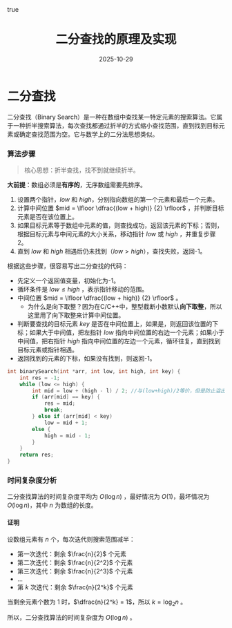 ﻿---
title: "二分查找的原理及实现"
date: 2025-10-29
tags: ["算法","二分查找"]
categories: ["算法原理"]
draft: false
math: true
---

# 二分查找

二分查找（Binary Search）是一种在数组中查找某一特定元素的搜索算法。它属于一种折半搜索算法，每次查找都通过折半的方式缩小查找范围，直到找到目标元素或确定查找范围为空。它与数学上的二分法思想类似。

### 算法步骤

>核心思想：折半查找，找不到就继续折半。

**大前提**：数组必须是**有序的**，无序数组需要先排序。

1. 设置两个指针，$low$ 和 $high$，分别指向数组的第一个元素和最后一个元素。
2. 计算中间位置 $mid = \lfloor \dfrac{(low + high)} {2} \rfloor$ ，并判断目标元素是否在该位置上。
3. 如果目标元素等于数组中元素的值，则查找成功，返回该元素的下标；否则，根据目标元素与中间元素的大小关系，移动指针 $low$ 或 $high$ ，并重复步骤2。
4. 直到 $low$ 和 $high$ 相遇后仍未找到（$low > high$），查找失败，返回-1。

根据这些步骤，很容易写出二分查找的代码：
- 先定义一个返回值变量，初始化为-1。
- 循环条件是 $low \leq high$ ，表示指针移动的范围。
- 中间位置 $mid = \lfloor \dfrac{(low + high)} {2} \rfloor$ 。
    - 为什么是向下取整？因为在C/C++中，整型截断小数默认**向下取整**，所以这里用了向下取整来计算中间位置。
- 判断要查找的目标元素 $key$ 是否在中间位置上，如果是，则返回该位置的下标；如果大于中间值，把左指针 $low$ 指向中间位置的右边一个元素；如果小于中间值，把右指针 $high$ 指向中间位置的左边一个元素，循环往复，直到找到目标元素或指针相遇。
- 返回找到的元素的下标，如果没有找到，则返回-1。

```c++
int binarySearch(int *arr, int low, int high, int key) {
    int res = -1;
    while (low <= high) {
        int mid = low + (high - l) / 2; //与(low+high)/2等价，但是防止溢出
        if (arr[mid] == key) {
            res = mid;
            break;
        } else if (arr[mid] < key)
            low = mid + 1;
        else {
            high = mid - 1;
        }
    }
    return res;
}
```

### 时间复杂度分析

二分查找算法的时间复杂度平均为 $O(\log n)$ ，最好情况为 $O(1)$，最坏情况为 $O(\log n)$，其中 $n$ 为数组的长度。

#### 证明

设数组元素有 $n$ 个，每次迭代则搜索范围减半：

- 第一次迭代：剩余 $\frac{n}{2}$ 个元素
- 第二次迭代：剩余 $\frac{n}{2^2}$ 个元素
- 第三次迭代：剩余 $\frac{n}{2^3}$ 个元素
- ...
- 第 $k$ 次迭代：剩余 $\frac{n}{2^k}$ 个元素

当剩余元素个数为 $1$ 时，$\dfrac{n}{2^k} = 1$，所以 $k = \log_2 n$ 。

所以，二分查找算法的时间复杂度为 $O(\log n)$ 。